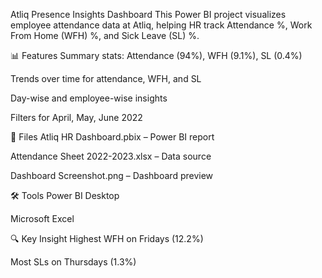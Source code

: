 Atliq Presence Insights Dashboard
This Power BI project visualizes employee attendance data at Atliq, helping HR track Attendance %, Work From Home (WFH) %, and Sick Leave (SL) %.

📊 Features
Summary stats: Attendance (94%), WFH (9.1%), SL (0.4%)

Trends over time for attendance, WFH, and SL

Day-wise and employee-wise insights

Filters for April, May, June 2022

📁 Files
Atliq HR Dashboard.pbix – Power BI report

Attendance Sheet 2022-2023.xlsx – Data source

Dashboard Screenshot.png – Dashboard preview

🛠 Tools
Power BI Desktop

Microsoft Excel

🔍 Key Insight
Highest WFH on Fridays (12.2%)

Most SLs on Thursdays (1.3%)

